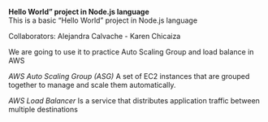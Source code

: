 **Hello World” project in Node.js language**  
This is a basic “Hello World” project in Node.js language

Collaborators: Alejandra Calvache - Karen Chicaiza

We are going to use it to practice Auto Scaling Group and load balance in AWS

*AWS Auto Scaling Group (ASG)*
A set of EC2 instances that are grouped together to manage and scale them automatically.

*AWS Load Balancer*
Is a service that distributes application traffic between multiple destinations